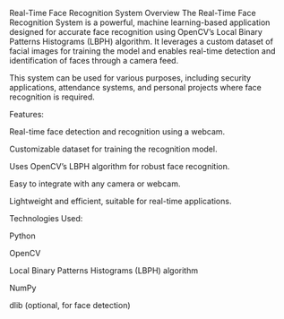 Real-Time Face Recognition System
Overview
The Real-Time Face Recognition System is a powerful, machine learning-based application designed for accurate face recognition using OpenCV’s Local Binary Patterns Histograms (LBPH) algorithm. It leverages a custom dataset of facial images for training the model and enables real-time detection and identification of faces through a camera feed.

This system can be used for various purposes, including security applications, attendance systems, and personal projects where face recognition is required.

Features:

Real-time face detection and recognition using a webcam.

Customizable dataset for training the recognition model.

Uses OpenCV’s LBPH algorithm for robust face recognition.

Easy to integrate with any camera or webcam.

Lightweight and efficient, suitable for real-time applications.

Technologies Used:

Python

OpenCV

Local Binary Patterns Histograms (LBPH) algorithm

NumPy

dlib (optional, for face detection)
